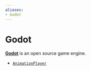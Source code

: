 ```yaml
---
aliases:
- Godot
---
```


# Godot

**[Godot](https://godotengine.org)** is an open source game engine.

- [`AnimationPlayer`](godot-animation-player.md)
